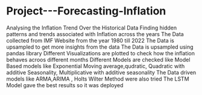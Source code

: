 # Project---Forecasting-Inflation

Analysing the Inflation Trend Over the Historical Data
Finding hidden patterns and trends associated with Inflation across the years
The Data collected from IMF Website from the year 1980 till 2022
The Data is upsampled to get more insights from the data
The Data is upsampled using pandas library
Different Visualizations are plotted to check how the inflation behaves acroos different months
Different Models are checked like Model Based models like Exponential Moving average,qudratic, Quadratic with additive Seasonality, Multiplicative with additive seasonality
The Data driven models like ARMA,ARIMA , Holts Wilter Method were also tried
The LSTM Model gave the best results so it was deployed
